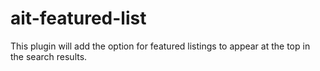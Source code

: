 ait-featured-list
=================

This plugin will add the option for featured listings to appear at the top in the search results.
